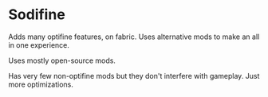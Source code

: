 # Sodifine
Adds many optifine features, on fabric. Uses alternative mods to make an all in one experience.

Uses mostly open-source mods.

Has very few non-optifine mods but they don't interfere with gameplay. Just more optimizations.
